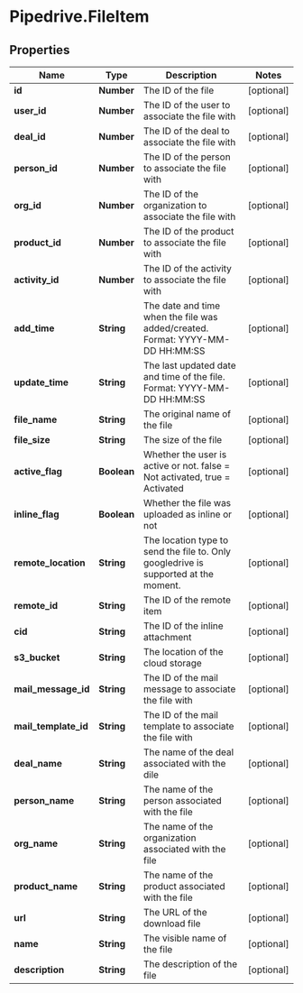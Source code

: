 # Pipedrive.FileItem

## Properties

Name | Type | Description | Notes
------------ | ------------- | ------------- | -------------
**id** | **Number** | The ID of the file | [optional] 
**user_id** | **Number** | The ID of the user to associate the file with | [optional] 
**deal_id** | **Number** | The ID of the deal to associate the file with | [optional] 
**person_id** | **Number** | The ID of the person to associate the file with | [optional] 
**org_id** | **Number** | The ID of the organization to associate the file with | [optional] 
**product_id** | **Number** | The ID of the product to associate the file with | [optional] 
**activity_id** | **Number** | The ID of the activity to associate the file with | [optional] 
**add_time** | **String** | The date and time when the file was added/created. Format: YYYY-MM-DD HH:MM:SS | [optional] 
**update_time** | **String** | The last updated date and time of the file. Format: YYYY-MM-DD HH:MM:SS | [optional] 
**file_name** | **String** | The original name of the file | [optional] 
**file_size** | **String** | The size of the file | [optional] 
**active_flag** | **Boolean** | Whether the user is active or not. false &#x3D; Not activated, true &#x3D; Activated | [optional] 
**inline_flag** | **Boolean** | Whether the file was uploaded as inline or not | [optional] 
**remote_location** | **String** | The location type to send the file to. Only googledrive is supported at the moment. | [optional] 
**remote_id** | **String** | The ID of the remote item | [optional] 
**cid** | **String** | The ID of the inline attachment | [optional] 
**s3_bucket** | **String** | The location of the cloud storage | [optional] 
**mail_message_id** | **String** | The ID of the mail message to associate the file with | [optional] 
**mail_template_id** | **String** | The ID of the mail template to associate the file with | [optional] 
**deal_name** | **String** | The name of the deal associated with the dile | [optional] 
**person_name** | **String** | The name of the person associated with the file | [optional] 
**org_name** | **String** | The name of the organization associated with the file | [optional] 
**product_name** | **String** | The name of the product associated with the file | [optional] 
**url** | **String** | The URL of the download file | [optional] 
**name** | **String** | The visible name of the file | [optional] 
**description** | **String** | The description of the file | [optional] 


